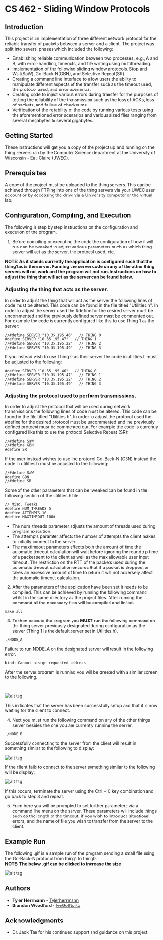 # CS 462 - Sliding Window Protocols

## Introduction
This project is an implementation of three different network protocol for the reliable 
transfer of packets between a server and a client. The project was split into several 
phases which included the following:

* Establishing reliable communication between two processes, e.g., A and B, with error-handling, timeouts, 
and file writing using multithreading.
* Implementation of the following sliding window protocols, Stop and Wait(SaW), Go-Back-N(GBN), 
and Selective Repeat(SR).
* Creating a command line interface to allow users the ability to manipulate different aspects of the 
transfer such as the timeout used, the protocol used, and error scenarios.
* Creating code to inject various errors during transfer for the purposes of testing the reliability 
of the transmission such as the loss of ACKs, loss of packets, and failure of checksums.
* Verification of the reliability of the code by running various tests using the aforementioned error 
scenarios and various sized files ranging from several megabytes to several gigabytes.

## Getting Started

These instructions will get you a copy of the project up and running on the thing servers ran 
by the Computer Science department at the University of Wisconsin - Eau Claire (UWEC). 

## Prerequisites

A copy of the project must be uploaded to the thing servers. This can be achieved through FTPing into one
of the thing servers via your UWEC user account or by accessing the drive via a University computer or 
the virtual lab.

## Configuration, Compiling, and Execution

The following is step by step instructions on the configuration and execution of the program. 

1. Before compiling or executing the code the configuration of how it will run can be tweaked to
   adjust various parameters such as which thing server will act as the server, the protocol used, etc.
   
**NOTE: As it stands currently the application is configured such that the thing1 acts the server. Running
the server code on any of the other thing servers will not work and the program will not run. Instructions
on how to adjust the thing that will act as the server can be found below.**
		   
### Adjusting the thing that acts as the server.
	
In order to adjust the thing that will act as the server the following lines of code must be altered.
This code can be found in the file titled "Utilities.h". In order to adjust the server used the #define for 
the desired server must be uncommented and the previously defined server must be commented out. For example 
the code is currently configured like this to use Thing 1 as the server:
	
```
//#define SERVER "10.35.195.46"   // THING 0
#define SERVER "10.35.195.47"   // THING 1
//#define SERVER "10.35.195.22"   // THING 2
//#define SERVER "10.35.195.49"   // THING 3
```
	
If you instead wish to use Thing 0 as their server the code in utilities.h must be adjusted to the following:
	
```
#define SERVER "10.35.195.46"   // THING 0
//#define SERVER "10.35.195.47"   // THING 1
//#define SERVER "10.35.195.22"   // THING 2
//#define SERVER "10.35.195.49"   // THING 3
```
	
### Adjusting the protocol used to perform transmissions.
	
In order to adjust the protocol that will be used during network transmissions the following 
lines of code must be altered.
This code can be found in the file titled "Utilities.h". In order to adjust the protocol used the #define for 
the desired protocol must be uncommented and the previously defined protocol must be commented out. For example 
the code is currently configured like this to use the protocol Selective Repeat (SR):
	
```
//#define SaW
//#define GBN
#define SR
```
	
If the user instead wishes to use the protocol Go-Back-N (GBN) instead the code in utilities.h must be adjusted to the following:
	
```
//#define SaW
#define GBN
//#define SR
```
	
Some of the other parameters that can be tweaked can be found in the following section of the utilities.h file:
	
```
// Misc. Tweaks
#define NUM_THREADS 5
#define ATTEMPTS 10
#define MAXTIMEOUT 1000
```
	
* The num_threads parameter adjusts the amount of threads used during program execution.
* The attempts paramter affects the number of attempts the client makes to initially connect to the server.
* The maxtimeout parameters affects both the amount of time the automatic timeout calculation will wait before ignoring
the roundtrip time of a packet sent to the client as well as the max allowable user input timeout. 
The restriction on the RTT of the packets used during the automatic timeout calculation ensures 
that if a packet is dropped, or takes an excessive amount of time to return it will not adversely 
affect the automatic timeout calculation.
	
2. After the parameters of the application have been set it needs to be compiled. 
This can be achieved by running the following command whilst in the same directory 
as the project files. After running the command all the necessary files will be compiled and linked.
   
```
make all
```
   
3. To then execute the program you **MUST** run the following command on the thing server previously designated during
configuration as the server (Thing 1 is the default server set in Utilities.h).
   
```
./NODE_A
```
   
Failure to run NODE_A on the designated server will result in the following error.
   
```
bind: Cannot assign requested address
```
   
After the server program is running you will be greeted with a similar screen to the following.

<br>   

![alt tag](https://i.imgur.com/nMQIVa3.png)
   
This indicates that the server has been successfully setup and that it is now waiting for the client to connect.
   
4. Next you must run the following command on any of the other things server besides the one you are currently 
running the server.
   
```
./NODE_B
```
   
Successfully connecting to the server from the client will result in something similar to the following to display:

![alt tag](https://i.imgur.com/G1IG8Ws.png)
   
If the client fails to connect to the server something similar to the following will be display:

![alt tag](https://i.imgur.com/vwQcaxb.png)
   
If this occurs, terminate the server using the Ctrl + C key combination and go back to step 3 and repeat.
   
5. From here you will be prompted to set further parameters via a command line menu on the server. These parameters 
will include things such as the length of the timeout, if you wish to introduce situational errors, and the name of 
file you wish to transfer from the server to the client.


## Example Run

The following .gif is a sample run of the program sending a small file using the Go-Back-N protocol from thing1 to thing0.
<br>
**NOTE: The below .gif can be clicked to increase the size**

![alt tag](https://i.imgur.com/qLqP2vM.gif)

## Authors

* **Tyler Herrmann**   - [Tylerherrmann](https://github.com/Tylerherrmann)
* **Brandon Woodford** - [IveGotNorto](https://github.com/IveGotNorto)

## Acknowledgments

* Dr. Jack Tan for his continued support and guidance on this project.


